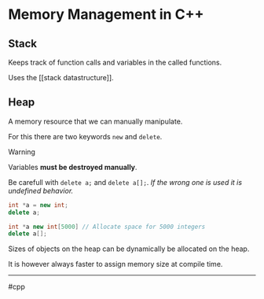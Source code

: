 # Memory Management in C++


## Stack
Keeps track of function calls and variables in the called functions.

Uses the [[stack datastructure]].

## Heap
A memory resource that we can manually manipulate.

For this there are two keywords `new` and `delete`.

>[!warning]
>Variables **must be destroyed manually**.
>
>Be carefull with `delete a;` and `delete a[];`. *If the wrong one is used it is undefined behavior.*

```cpp
int *a = new int;
delete a;
```

```cpp
int *a new int[5000] // Allocate space for 5000 integers
delete a[];
```

Sizes of objects on the heap can be dynamically be allocated on the heap.

It is however always faster to assign memory size at compile time.

---
#cpp
